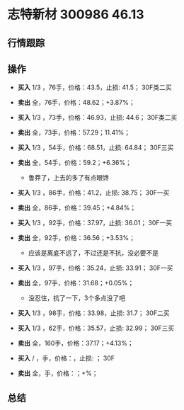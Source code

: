 # 志特新材 300986 46.13

## 行情跟踪
  
## 操作
  - **买入** 1/3 ，76手，价格：43.5，止损: 41.5； 30F类二买
  - **卖出** 全，76手，价格：48.62；+3.87%；

  - **买入** 1/3 ，73手，价格：46.93，止损: 44.6； 30F类二买
  - **卖出** 全，73手，价格：57.29；11.41%；

  - **买入** 1/3 ，54手，价格：68.51，止损: 64.84； 30F三买
  - **卖出** 全，54手，价格：59.2；+6.36%；
    - 鲁莽了，上去的多了有点眼馋

  - **买入** 1/3 ，86手，价格：41.2，止损: 38.75； 30F一买
  - **卖出** 全，86手，价格：39.45；+4.84%；

  - **买入** 1/3 ，92手，价格：37.97，止损: 36.01； 30F一买
  - **卖出** 全，92手，价格：36.56；+3.53%；
    - 应该是离底不远了，不过还是不抗，没必要不是

  - **买入** 1/3 ，97手，价格：35.24，止损: 33.91； 30F一买
  - **卖出** 全，97手，价格：31.68；+0.05%；
    - 没忍住，抗了一下，3个多点没了吧

  - **买入** 1/3 ，98手，价格：33.98，止损: 31.7； 30F二买
  - **买入** 1/3 ，62手，价格：35.57，止损: 32.99； 30F三买
  - **卖出** 全，160手，价格：37.17；+4.13%；

  - **买入** / ，手，价格：，止损: ； 30F
  - **卖出** 全，手，价格：；+%；

## 总结
  